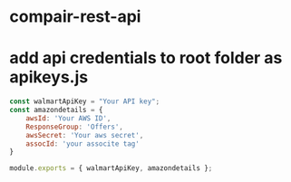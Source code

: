 # compair-rest-api

# add api credentials to root folder as apikeys.js

```javascript
const walmartApiKey = "Your API key";
const amazondetails = {
    awsId: 'Your AWS ID',
    ResponseGroup: 'Offers',
    awsSecret: 'Your aws secret',
    assocId: 'your associte tag'
}

module.exports = { walmartApiKey, amazondetails };
```

